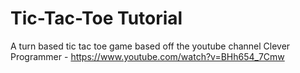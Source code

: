# Tic-Tac-Toe Tutorial
A turn based tic tac toe game based off the youtube channel Clever Programmer - https://www.youtube.com/watch?v=BHh654_7Cmw
